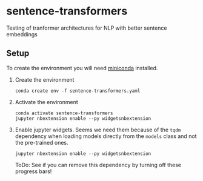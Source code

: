# sentence-transformers
Testing of tranformer architectures for NLP with better sentence embeddings

## Setup

To create the environment you will need [miniconda](https://docs.conda.io/en/latest/miniconda.html) installed.
1. Create the environment
    ```
    conda create env -f sentence-transformers.yaml
    ```
2. Activate the environment
    ```
    conda activate sentence-transformers
    jupyter nbextension enable --py widgetsnbextension
    ```
3. Enable jupyter widgets. Seems we need them because of the `tqdm` dependency when loading models directly from the `models` class and not the pre-trained ones.
    ```
    jupyter nbextension enable --py widgetsnbextension
    ```
    ToDo: See if you can remove this dependency by turning off these progress bars!
